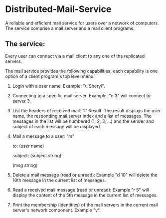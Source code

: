 # Distributed-Mail-Service
A reliable and efficient mail service for users over a  network of computers. The service comprise a mail server and
a mail client programs.

The service:
------------
Every user can connect via a mail client to any one of the replicated servers. 

The mail service provides the following capabilities; each capability
is one option of a client program's top level menu:

1. Login with a user name. Example: "u Sheryl". 

2. Connecting to a specific mail server. Example: "c 3" will connect to server 3.

3. List the headers of received mail: "l"
   Result: 
	The result displays the user name, the responding mail server index and 
	a list of messages. The messages in the list will be numbered (1, 2, 3, ...) 
    and the sender and subject of each message will be displayed.

4. Mail a message to a user: "m"

   	to:  (user name)
    
    subject:  (subject string)
    
    (msg string)         

5. Delete a mail message (read or unread): Example "d 10" will delete the
   10th message in the current list of messages.

6. Read a received mail message (read or unread): Example "r 5" will display
   the content of the 5th message in the current list of messages. 

7. Print the membership (identities) of the mail servers in the current mail server's 
   network component. Example "v".
